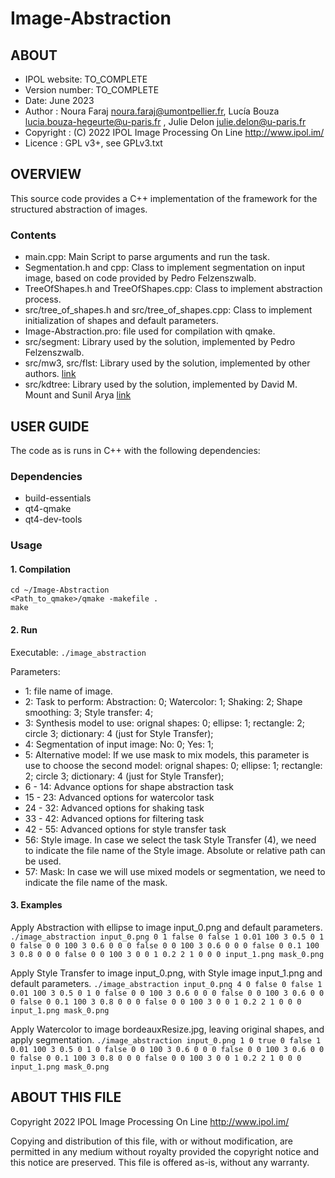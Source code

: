 # Image-Abstraction

## ABOUT

* IPOL website: TO_COMPLETE
* Version number: TO_COMPLETE
* Date: June 2023
* Author    : Noura Faraj <noura.faraj@umontpellier.fr>, Lucía Bouza <lucia.bouza-hegeurte@u-paris.fr> , Julie Delon <julie.delon@u-paris.fr>
* Copyright : (C) 2022 IPOL Image Processing On Line http://www.ipol.im/
* Licence   : GPL v3+, see GPLv3.txt

## OVERVIEW

This source code provides a C++ implementation of the framework for the structured abstraction of images.

### Contents

* main.cpp: Main Script to parse arguments and run the task. 
* Segmentation.h and cpp:  Class to implement segmentation on input image, based on code provided by Pedro Felzenszwalb.
* TreeOfShapes.h and TreeOfShapes.cpp:  Class to implement abstraction process.
* src/tree_of_shapes.h and src/tree_of_shapes.cpp:  Class to implement initialization of shapes and default parameters.
* Image-Abstraction.pro: file used for compilation with qmake. 
* src/segment: Library used by the solution, implemented by Pedro Felzenszwalb.
* src/mw3, src/flst: Library used by the solution, implemented by other authors. [link](http://dev.ipol.im/git/nil/megawave.git/)
* src/kdtree: Library used by the solution, implemented by David M. Mount and Sunil Arya [link](https://www.cs.umd.edu/~mount/ANN/)

## USER GUIDE

The code as is runs in C++ with the following dependencies:

### Dependencies

* build-essentials
* qt4-qmake
* qt4-dev-tools


### Usage

#### 1. Compilation

```
cd ~/Image-Abstraction
<Path_to_qmake>/qmake -makefile .
make 
```

#### 2. Run

Executable: `./image_abstraction`

Parameters:
- 1: file name of image. 
- 2: Task to perform: Abstraction: 0; Watercolor: 1; Shaking: 2; Shape smoothing: 3; Style transfer: 4;
- 3: Synthesis model to use: orignal shapes: 0; ellipse: 1; rectangle: 2; circle 3;  dictionary: 4 (just for Style Transfer);
- 4: Segmentation of input image: No: 0; Yes: 1;
- 5: Alternative model: If we use mask to mix models, this parameter is use to choose the second model: orignal shapes: 0; ellipse: 1; rectangle: 2; circle 3;  dictionary: 4 (just for Style Transfer);
- 6 - 14: Advance options for shape abstraction task
- 15 - 23: Advanced options for watercolor task
- 24 - 32: Advanced options for shaking task
- 33 - 42: Advanced options for filtering task
- 42 - 55: Advanced options for style transfer task
- 56: Style image. In case we select the task Style Transfer (4), we need to indicate the file name of the Style image. Absolute or relative path can be used.
- 57: Mask: In case we will use mixed models or segmentation, we need to indicate the file name of the mask. 

#### 3. Examples

Apply Abstraction with ellipse to image input_0.png and default parameters.
`./image_abstraction input_0.png 0 1 false 0 false 1 0.01 100 3 0.5 0 1 0 false 0 0 100 3 0.6 0 0 0 false 0 0 100 3 0.6 0 0 0 false 0 0.1 100 3 0.8 0 0 0 false 0 0 100 3 0 0 1 0.2 2 1 0 0 0 input_1.png mask_0.png`

Apply Style Transfer to image input_0.png, with Style image input_1.png and default parameters. 
`./image_abstraction input_0.png 4 0 false 0 false 1 0.01 100 3 0.5 0 1 0 false 0 0 100 3 0.6 0 0 0 false 0 0 100 3 0.6 0 0 0 false 0 0.1 100 3 0.8 0 0 0 false 0 0 100 3 0 0 1 0.2 2 1 0 0 0 input_1.png mask_0.png`

Apply Watercolor to image bordeauxResize.jpg, leaving original shapes, and apply segmentation.
`./image_abstraction input_0.png 1 0 true 0 false 1 0.01 100 3 0.5 0 1 0 false 0 0 100 3 0.6 0 0 0 false 0 0 100 3 0.6 0 0 0 false 0 0.1 100 3 0.8 0 0 0 false 0 0 100 3 0 0 1 0.2 2 1 0 0 0 input_1.png mask_0.png`


## ABOUT THIS FILE

Copyright 2022 IPOL Image Processing On Line http://www.ipol.im/

Copying and distribution of this file, with or without modification,
are permitted in any medium without royalty provided the copyright
notice and this notice are preserved.  This file is offered as-is,
without any warranty.

